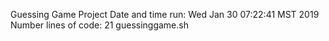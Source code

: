 Guessing Game Project
Date and time run:  Wed Jan 30 07:22:41 MST 2019
Number lines of code:  21 guessinggame.sh
